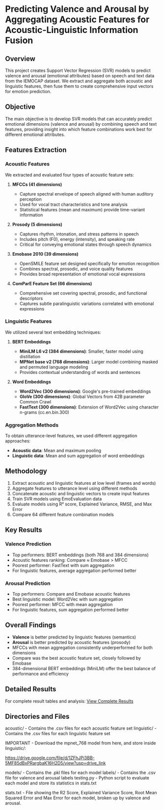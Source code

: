 # Predicting Valence and Arousal by Aggregating Acoustic Features for Acoustic-Linguistic Information Fusion

## Overview

This project creates Support Vector Regression (SVR) models to predict valence and arousal (emotional attributes) based on speech and text data from the IEMOCAP dataset. We extract and aggregate both acoustic and linguistic features, then fuse them to create comprehensive input vectors for emotion prediction.

## Objective

The main objective is to develop SVR models that can accurately predict emotional dimensions (valence and arousal) by combining speech and text features, providing insight into which feature combinations work best for different emotional attributes.

## Features Extraction

### Acoustic Features

We extracted and evaluated four types of acoustic feature sets:

1. **MFCCs (41 dimensions)**
   - Capture spectral envelope of speech aligned with human auditory perception
   - Used for vocal tract characteristics and tone analysis
   - Statistical features (mean and maximum) provide time-variant information

2. **Prosody (5 dimensions)**
   - Captures rhythm, intonation, and stress patterns in speech
   - Includes pitch (F0), energy (intensity), and speaking rate
   - Critical for conveying emotional states through speech dynamics

3. **Emobase 2010 (39 dimensions)**
   - OpenSMILE feature set designed specifically for emotion recognition
   - Combines spectral, prosodic, and voice quality features
   - Provides broad representation of emotional vocal expressions

4. **ComParE Feature Set (66 dimensions)**
   - Comprehensive set covering spectral, prosodic, and functional descriptors
   - Captures subtle paralinguistic variations correlated with emotional expressions

### Linguistic Features

We utilized several text embedding techniques:

1. **BERT Embeddings**
   - **MiniLM L6 v2 (384 dimensions)**: Smaller, faster model using distillation
   - **MPNet base v2 (768 dimensions)**: Larger model combining masked and permuted language modeling
   - Provides contextual understanding of words and sentences

2. **Word Embeddings**
   - **Word2Vec (300 dimensions)**: Google's pre-trained embeddings
   - **GloVe (300 dimensions)**: Global Vectors from 42B parameter Common Crawl
   - **FastText (300 dimensions)**: Extension of Word2Vec using character n-grams (cc.en.bin.300)

### Aggregation Methods

To obtain utterance-level features, we used different aggregation approaches:

- **Acoustic data**: Mean and maximum pooling
- **Linguistic data**: Mean and sum aggregation of word embeddings

## Methodology

1. Extract acoustic and linguistic features at low level (frames and words)
2. Aggregate features to utterance level using different methods
3. Concatenate acoustic and linguistic vectors to create input features
4. Train SVR models using EmoEvaluation data
5. Evaluate models using R² score, Explained Variance, RMSE, and Max Error
6. Compare 64 different feature combination models

## Key Results

### Valence Prediction

- Top performers: BERT embeddings (both 768 and 384 dimensions)
- Acoustic features ranking: Compare ≈ Emobase > MFCC
- Poorest performer: FastText with sum aggregation
- For linguistic features, average aggregation performed better

### Arousal Prediction

- Top performers: Compare and Emobase acoustic features
- Best linguistic model: Word2Vec with sum aggregation
- Poorest performer: MFCC with mean aggregation
- For linguistic features, sum aggregation performed better

## Overall Findings

- **Valence** is better predicted by linguistic features (semantics)
- **Arousal** is better predicted by acoustic features (prosody)
- MFCCs with mean aggregation consistently underperformed for both dimensions
- Compare was the best acoustic feature set, closely followed by Emobase
- 384-dimensional BERT embeddings (MiniLM) offer the best balance of performance and efficiency

## Detailed Results

For complete result tables and analysis: [View Complete Results](https://drive.google.com/file/d/1vbQ-KlyEiNk6XevqSsXSuO5pK4BbPZjR/view?usp=drive_link)

## Directories and Files

acoustic/ - Contains the .csv files for each acoustic feature set
linguistic/ - Contains the .csv files for each linguistic feature set


IMPORTANT - Download the mpnet_768 model from here, and store inside linguistic/:

https://drive.google.com/file/d/1ZFhJPi3BB-5MF85dBxPRargbaK16H2D5/view?usp=drive_link

models/ - Contains the .pkl files for each model
labels/ - Contains the .csv file for valence and arousal labels
testing.py - Python script to evaluate each model and store its statistics in stats.txt

stats.txt - File showing the R2 Score, Explained Variance Score, Root Mean Squared Error and Max Error for each model, broken up by valence and arousal.
